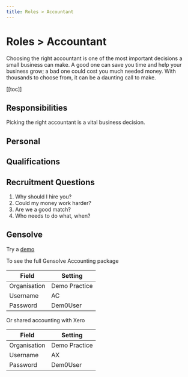 ```yaml
---
title: Roles > Accountant
---
```


# Roles > Accountant

Choosing the right accountant is one of the most important decisions a small business can make. A good one can save you time and help your business grow; a bad one could cost you much needed money. With thousands to choose from, it can be a daunting call to make.

[[toc]]

## Responsibilities

Picking the right accountant is a vital business decision.

## Personal

## Qualifications

## Recruitment Questions

1. Why should I hire you?
2. Could my money work harder?
3. Are we a good match?
4. Who needs to do what, when?

## Gensolve

Try a [demo](/journey/demo/)

To see the full Gensolve Accounting package

| Field        | Setting       |
| ------------ | ------------- |
| Organisation | Demo Practice |
| Username     | AC            |
| Password     | Dem0User      |

Or shared accounting with Xero

| Field        | Setting       |
| ------------ | ------------- |
| Organisation | Demo Practice |
| Username     | AX            |
| Password     | Dem0User      |
